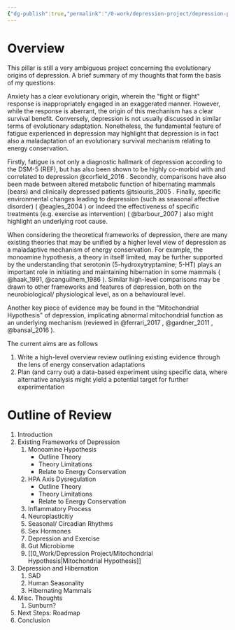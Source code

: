 ```yaml
---
{"dg-publish":true,"permalink":"/0-work/depression-project/depression-project-working-abstract/","noteIcon":""}
---
```



# Overview
This pillar is still a very ambiguous project concerning the evolutionary origins of depression. A brief summary of my thoughts that form the basis of my questions:

Anxiety has a clear evolutionary origin, wherein the "fight or flight" response is inappropriately engaged in an exaggerated manner. However, while the response is aberrant, the origin of this mechanism has a clear survival benefit. Conversely, depression is not usually discussed in similar terms of evolutionary adaptation. Nonetheless, the fundamental feature of fatigue experienced in depression may highlight that depression is in fact also a maladaptation of an evolutionary survival mechanism relating to energy conservation.

Firstly, fatigue is not only a diagnostic hallmark of depression according to the DSM-5 (REF), but has also been shown to be highly co-morbid with and correlated to depression @corfield_2016 . Secondly, comparisons have also been made between altered metabolic function of hibernating mammals (bears) and clinically depressed patients @tsiouris_2005 . Finally, specific environmental changes leading to depression (such as seasonal affective disorder) ( @eagles_2004 ) or indeed the effectiveness of specific treatments (e.g. exercise as intervention) ( @barbour_2007 ) also might highlight an underlying root cause.

When considering the theoretical frameworks of depression, there are many existing theories that may be unified by a higher level view of depression as a maladaptive mechanism of energy conservation. For example, the monoamine hypothesis, a theory in itself limited, may be further supported by the understanding that serotonin (5-hydroxytryptamine; 5-HT) plays an important role in initiating and maintaining hibernation in some mammals ( @haak_1991, @canguilhem_1986 ). Similar high-level comparisons may be drawn to other frameworks and features of depression, both on the neurobiological/ physiological level, as on a behavioural level. 

Another key piece of evidence may be found in the "Mitochondrial Hypothesis" of depression, implicating abnormal mitochondrial function as an underlying mechanism (reviewed in @ferrari_2017 , @gardner_2011 , @bansal_2016  ).

The current aims are as follows

1. Write a high-level overview review outlining existing evidence through the lens of energy conservation adaptations
2. Plan (and carry out) a data-based experiment using specific data, where alternative analysis might yield a potential target for further experimentation


# Outline of Review
1. Introduction
2. Existing Frameworks of Depression
	1. Monoamine Hypothesis
		- Outline Theory
		- Theory Limitations
		- Relate to Energy Conservation
	1. HPA Axis Dysregulation
		- Outline Theory
		- Theory Limitations
		- Relate to Energy Conservation
	3. Inflammatory Process
	4. Neuroplasticitiy
	5. Seasonal/ Circadian Rhythms
	6. Sex Hormones
	7. Depression and Exercise
	8. Gut Microbiome
	9. [[0_Work/Depression Project/Mitochondrial Hypothesis\|Mitochondrial Hypothesis]]
4. Depression and Hibernation
	1. SAD
	2. Human Seasonality
	3. Hibernating Mammals
5. Misc. Thoughts
	1. Sunburn?
6. Next Steps: Roadmap
7. Conclusion


